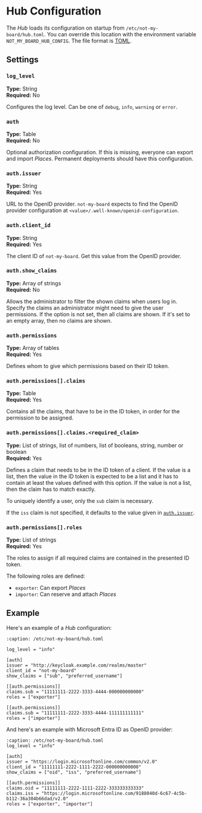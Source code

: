 # Hub Configuration

The *Hub* loads its configuration on startup from `/etc/not-my-board/hub.toml`.
You can override this location with the environment variable
`NOT_MY_BOARD_HUB_CONFIG`. The file format is [TOML](https://toml.io/en/).

## Settings

### `log_level`

**Type:** String \
**Required:** No

Configures the log level. Can be one of `debug`, `info`, `warning` or `error`.

### `auth`

**Type:** Table \
**Required:** No

Optional authorization configuration. If this is missing, everyone can export
and import *Places*. Permanent deployments should have this configuration.

### `auth.issuer`

**Type:** String \
**Required:** Yes

URL to the OpenID provider. `not-my-board` expects to find the OpenID provider
configuration at `<value>/.well-known/openid-configuration`.

### `auth.client_id`

**Type:** String \
**Required:** Yes

The client ID of `not-my-board`. Get this value from the OpenID provider.

### `auth.show_claims`

**Type:** Array of strings \
**Required:** No

Allows the administrator to filter the shown claims when users log in. Specify
the claims an administrator might need to give the user permissions. If the
option is not set, then all claims are shown. If it's set to an empty array,
then no claims are shown.

### `auth.permissions`

**Type:** Array of tables \
**Required:** Yes

Defines whom to give which permissions based on their ID token.

### `auth.permissions[].claims`

**Type:** Table \
**Required:** Yes

Contains all the claims, that have to be in the ID token, in order for the
permission to be assigned.

### `auth.permissions[].claims.<required_claim>`

**Type:** List of strings, list of numbers, list of booleans, string, number or
boolean \
**Required:** Yes

Defines a claim that needs to be in the ID token of a client. If the value is a
list, then the value in the ID token is expected to be a list and it has to
contain at least the values defined with this option. If the value is not a
list, then the claim has to match exactly.

To uniquely identify a user, only the `sub` claim is necessary.

If the `iss` claim is not specified, it defaults to the value given in
[`auth.issuer`](#authissuer).

### `auth.permissions[].roles`

**Type:** List of strings \
**Required:** Yes

The roles to assign if all required claims are contained in the presented ID
token.

The following roles are defined:
- `exporter`: Can export *Places*
- `importer`: Can reserve and attach *Places*

## Example

Here's an example of a *Hub* configuration:
```{code-block} toml
:caption: /etc/not-my-board/hub.toml

log_level = "info"

[auth]
issuer = "http://keycloak.example.com/realms/master"
client_id = "not-my-board"
show_claims = ["sub", "preferred_username"]

[[auth.permissions]]
claims.sub = "11111111-2222-3333-4444-000000000000"
roles = ["exporter"]

[[auth.permissions]]
claims.sub = "11111111-2222-3333-4444-111111111111"
roles = ["importer"]
```

And here's an example with Microsoft Entra ID as OpenID provider:
```{code-block} toml
:caption: /etc/not-my-board/hub.toml
log_level = "info"

[auth]
issuer = "https://login.microsoftonline.com/common/v2.0"
client_id = "11111111-2222-1111-2222-000000000000"
show_claims = ["oid", "iss", "preferred_username"]

[[auth.permissions]]
claims.oid = "11111111-2222-1111-2222-333333333333"
claims.iss = "https://login.microsoftonline.com/9188040d-6c67-4c5b-b112-36a304b66dad/v2.0"
roles = ["exporter", "importer"]
```
